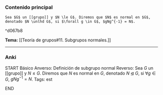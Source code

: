 ### Contenido principal

```ad-Formal
Sea $G$ un [[grupo]] y $N \le G$. Diremos que $N$ es normal en $G$, denotado $N \unlhd G$, si $\forall g \in G$, $gNg^{-1} = N$.
```

^d067b8

**Tema:** [[Teoría de grupos#11. Subgrupos normales.]]

---
### Anki

START
Básico
Anverso: Definición de subgrupo normal
Reverso: Sea $G$ un [[grupo]] y $N \le G$. Diremos que $N$ es normal en $G$, denotado $N \unlhd G$, si $\forall g \in G$, $gNg^{-1} = N$.
Tags: est
<!--ID: 1728549801242-->
END
